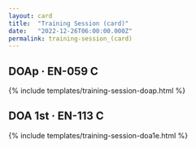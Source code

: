 ```yaml
---
layout: card
title:  "Training Session (card)"
date:   "2022-12-26T06:00:00.000Z"
permalink: training-session_(card)
---
```


## DOAp &middot; EN-059 C

{% include templates/training-session-doap.html %}


## DOA 1st &middot; EN-113 C

{% include templates/training-session-doa1e.html %}
